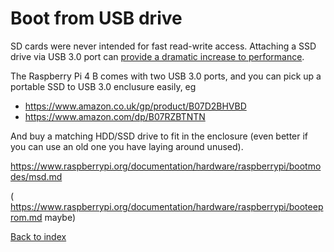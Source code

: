 # Boot from USB drive

SD cards were never intended for fast read-write access. Attaching a SSD drive via USB 3.0 port can [provide a dramatic increase to performance](https://www.tomshardware.com/uk/news/raspberry-pi-4-ssd-test,39811.html).

The Raspberry Pi 4 B comes with two USB 3.0 ports, and you can pick up a portable SSD to USB 3.0 enclusure easily, eg
* https://www.amazon.co.uk/gp/product/B07D2BHVBD
* https://www.amazon.com/dp/B07RZBTNTN

And buy a matching HDD/SSD drive to fit in the enclosure (even better if you can use an old one you have laying around unused).


https://www.raspberrypi.org/documentation/hardware/raspberrypi/bootmodes/msd.md


( https://www.raspberrypi.org/documentation/hardware/raspberrypi/booteeprom.md maybe)


[Back to index](index.md)
